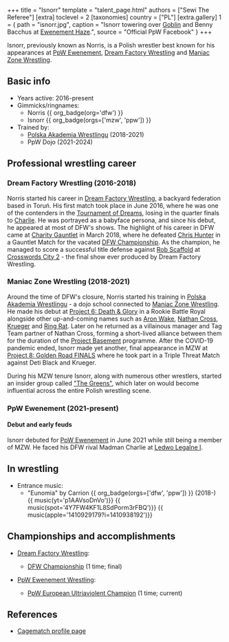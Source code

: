 +++
title = "Isnorr"
template = "talent_page.html"
authors = ["Sewi The Referee"]
[extra]
toclevel = 2
[taxonomies]
country = ["PL"]
[extra.gallery]
1 = { path = "isnorr.jpg", caption = "Isnorr towering over [Goblin](@/w/goblin.md) and Benny Bacchus at [Ewenement Haze](@/e/ppw/2024-04-20-ppw-ewenement-haze.md).", source = "Official PpW Facebook" }
+++

Isnorr, previously known as Norris, is a Polish wrestler best known for his appearances at [PpW Ewenement](@/o/ppw.md), [Dream Factory Wrestling](@/o/dfw.md) and [Maniac Zone Wrestling](@/o/mzw.md).

## Basic info

* Years active: 2016-present
* Gimmicks/ringnames:
  - Norris {{ org_badge(org='dfw') }}
  - Isnorr {{ org_badge(orgs=['mzw', 'ppw']) }}
* Trained by:
  - [Polska Akademia Wrestlingu](@/o/paw.md) (2018-2021)
  - PpW Dojo (2021-2024)

## Professional wrestling career

### Dream Factory Wrestling (2016-2018)

Norris started his career in [Dream Factory Wrestling](@/o/dfw.md), a backyard federation based in Toruń.
His first match took place in June 2016, where he was one of the contenders in the [Tournament of Dreams](@/e/dfw/2016-06-11-dfw-tournament-of-dreams-1.md), losing in the quarter finals to [Charlie](@/w/madman-charlie.md).
He was portrayed as a babyface persona, and since his debut, he appeared at most of DFW's shows.
The highlight of his career in DFW came at [Charity Gauntlet](@/e/dfw/2018-03-08-dfw-charity-gauntlet-match.md) in March 2018, where he defeated [Chris Hunter](@/w/chris-hunter.md) in a Gauntlet Match for the vacated [DFW Championship](@/c/dfw-championship.md).
As the champion, he managed to score a successful title defense against [Rob Scaffold](@/w/rob-scaffold.md) at [Crosswords City 2](@/e/dfw/2018-06-09-dfw-crosswords-city-2.md) - the final show ever produced by Dream Factory Wrestling.

### Maniac Zone Wrestling (2018-2021)

Around the time of DFW's closure, Norris started his training in [Polska Akademia Wrestlingu](@/o/paw.md) - a dojo school connected to [Maniac Zone Wrestling](@/o/mzw.md).
He made his debut at [Project 6: Death & Glory](@/e/mzw/2019-08-24-mzw-project-6-death-and-glory.md) in a Rookie Battle Royal alongside other up-and-coming names such as [Aron Wake](@/w/aron-wake.md), [Nathan Cross](@/w/gabriel-queen.md), [Krueger](@/w/olgierd.md) and [Ring Rat](@/w/sedzia-seweryn.md).
Later on he returned as a villainous manager and Tag Team partner of Nathan Cross, forming a short-lived alliance between them for the duration of the [Project Basement](@/e/project-basement.md) programme.
After the COVID-19 pandemic ended, Isnorr made yet another, final appearance in MZW at [Project 8: Golden Road FINALS](@/e/mzw/2021-08-14-mzw-project-8-golden-road-finals.md) where he took part in a Triple Threat Match against Deti Black and Krueger.

During his MZW tenure Isnorr, along with numerous other wrestlers, started an insider group called ["The Greens"](@/a/the-greens.md), which later on would become influential across the entire Polish wrestling scene.

### PpW Ewenement (2021-present)

#### Debut and early feuds

Isnorr debuted for [PpW Ewenement](@/o/ppw.md) in June 2021 while still being a member of MZW. He faced his DFW rival Madman Charlie at [Ledwo Legalne I](2021-06-12-ppw-ledwo-legalne.md).

## In wrestling

* Entrance music:
  - "Eunomia" by Carrion
 {{ org_badge(orgs=['dfw', 'ppw']) }} (2018-) <br>
 {{ music(yt='p1AAVsoDnVo')}}
 {{ music(spot='4Y7FW4KF1L8SdPorm3rFBQ')}}
 {{ music(apple='1410929179?i=1410938192')}}

## Championships and accomplishments

* [Dream Factory Wrestling](@/o/dfw.md):
  - [DFW Championship](@/c/dfw-championship.md) (1 time; final)

* [PpW Ewenement Wrestling](@/o/ppw.md):
  - [PpW European Ultriaviolent Champion](@/c/ppw-european-ultraviolent-championship.md) (1 time; current)

## References

* [Cagematch profile page](https://www.cagematch.net/?id=2&nr=24690)
